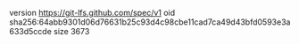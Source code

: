 version https://git-lfs.github.com/spec/v1
oid sha256:64abb9301d06d76631b25c93d4c98cbe11cad7ca49d43bfd0593e3a633d5ccde
size 3673
